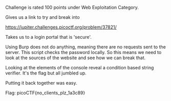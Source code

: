 Challenge is rated 100 points under Web Exploitation Category.

Gives us a link to try and break into

https://jupiter.challenges.picoctf.org/problem/37821/

Takes us to a login portal that is 'secure'. 

Using Burp does not do anything, meaning there are no requests sent to the server. This script checks the password locally. So this means we need to look at the sources of the website and see how we can break that. 

Looking at the elements of the console reveal a condition based string verifier. It's the flag but all jumbled up.

Putting it back together was easy.

Flag: picoCTF{no_clients_plz_1a3c89}
